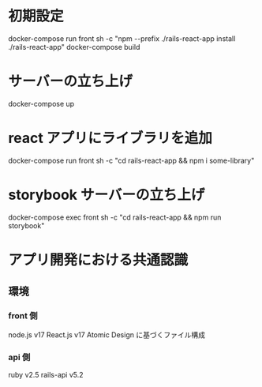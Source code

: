 # 初期設定

docker-compose run front sh -c "npm --prefix ./rails-react-app install ./rails-react-app"
docker-compose build

# サーバーの立ち上げ

docker-compose up

# react アプリにライブラリを追加

docker-compose run front sh -c "cd rails-react-app && npm i some-library"

# storybook サーバーの立ち上げ

docker-compose exec front sh -c "cd rails-react-app && npm run storybook"

# アプリ開発における共通認識

## 環境

### front 側

node.js v17
React.js v17
Atomic Design に基づくファイル構成

### api 側

ruby v2.5
rails-api v5.2
